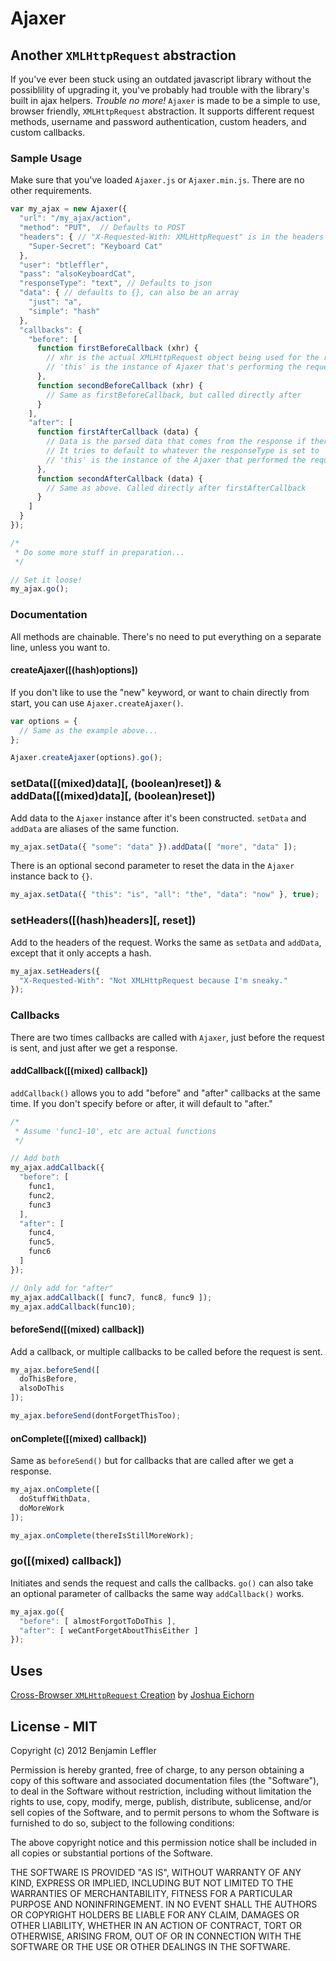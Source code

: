# Ajaxer
## Another `XMLHttpRequest` abstraction

If you've ever been stuck using an outdated javascript library without the possiblility of upgrading it, you've probably had trouble with the library's built in ajax helpers. _Trouble no more!_ `Ajaxer` is made to be a simple to use, browser friendly, `XMLHttpRequest` abstraction. It supports different request methods, username and password authentication, custom headers, and custom callbacks.

### Sample Usage
Make sure that you've loaded `Ajaxer.js` or `Ajaxer.min.js`. There are no other requirements.

```js
var my_ajax = new Ajaxer({
  "url": "/my_ajax/action",
  "method": "PUT",  // Defaults to POST
  "headers": { // "X-Requested-With: XMLHttpRequest" is in the headers by default
    "Super-Secret": "Keyboard Cat"
  },
  "user": "btleffler",
  "pass": "alsoKeyboardCat",
  "responseType": "text", // Defaults to json
  "data": { // defaults to {}, can also be an array
    "just": "a",
    "simple": "hash"
  },
  "callbacks": {
    "before": [
      function firstBeforeCallback (xhr) {
        // xhr is the actual XMLHttpRequest object being used for the request
        // 'this' is the instance of Ajaxer that's performing the request
      },
      function secondBeforeCallback (xhr) {
        // Same as firstBeforeCallback, but called directly after
      }
    ],
    "after": [
      function firstAfterCallback (data) {
        // Data is the parsed data that comes from the response if there is any
        // It tries to default to whatever the responseType is set to
        // 'this' is the instance of the Ajaxer that performed the request
      },
      function secondAfterCallback (data) {
        // Same as above. Called directly after firstAfterCallback
      }
    ]
  }
});

/*
 * Do some more stuff in preparation...
 */

// Set it loose!
my_ajax.go();
```

### Documentation
All methods are chainable. There's no need to put everything on a separate line, unless you want to.

#### createAjaxer([(hash)options])
If you don't like to use the "new" keyword, or want to chain directly from start, you can use `Ajaxer.createAjaxer()`.

```js
var options = {
  // Same as the example above...
};

Ajaxer.createAjaxer(options).go();
```

### setData([(mixed)data][, (boolean)reset]) & addData([(mixed)data][, (boolean)reset])
Add data to the `Ajaxer` instance after it's been constructed. `setData` and `addData` are aliases of the same function.

```js
my_ajax.setData({ "some": "data" }).addData([ "more", "data" ]);
```

There is an optional second parameter to reset the data in the `Ajaxer` instance back to `{}`.

```js
my_ajax.setData({ "this": "is", "all": "the", "data": "now" }, true);
```

### setHeaders([(hash)headers][, reset])
Add to the headers of the request. Works the same as `setData` and `addData`, except that it only accepts a hash.

```js
my_ajax.setHeaders({
  "X-Requested-With": "Not XMLHttpRequest because I'm sneaky."
});
```

### Callbacks
There are two times callbacks are called with `Ajaxer`, just before the request is sent, and just after we get a response.

#### addCallback([(mixed) callback])
`addCallback()` allows you to add "before" and "after" callbacks at the same time. If you don't specify before or after, it will default to "after."

```js
/*
 * Assume 'func1-10', etc are actual functions
 */

// Add both
my_ajax.addCallback({
  "before": [
    func1,
    func2,
    func3
  ],
  "after": [
    func4,
    func5,
    func6
  ]
});

// Only add for "after"
my_ajax.addCallback([ func7, func8, func9 ]);
my_ajax.addCallback(func10);
```

#### beforeSend([(mixed) callback])
Add a callback, or multiple callbacks to be called before the request is sent.

```js
my_ajax.beforeSend([
  doThisBefore,
  alsoDoThis
]);

my_ajax.beforeSend(dontForgetThisToo);
```

#### onComplete([(mixed) callback])
Same as `beforeSend()` but for callbacks that are called after we get a response.

```js
my_ajax.onComplete([
  doStuffWithData,
  doMoreWork
]);

my_ajax.onComplete(thereIsStillMoreWork);
```

### go([(mixed) callback])
Initiates and sends the request and calls the callbacks. `go()` can also take an optional parameter of callbacks the same way `addCallback()` works.

```js
my_ajax.go({
  "before": [ almostForgotToDoThis ],
  "after": [ weCantForgetAboutThisEither ]
});
```

## Uses
[Cross-Browser `XMLHttpRequest` Creation](http://www.informit.com/articles/article.aspx?p=667416&seqNum=2) by [Joshua Eichorn](http://www.informit.com/authors/bio.aspx?a=29e0d4d6-2582-429f-b83b-ea27837fec4c)

## License - MIT
Copyright (c) 2012 Benjamin Leffler

Permission is hereby granted, free of charge, to any person obtaining a copy of this software and associated documentation files (the "Software"), to deal in the Software without restriction, including without limitation the rights to use, copy, modify, merge, publish, distribute, sublicense, and/or sell copies of the Software, and to permit persons to whom the Software is furnished to do so, subject to the following conditions:

The above copyright notice and this permission notice shall be included in all copies or substantial portions of the Software.

THE SOFTWARE IS PROVIDED "AS IS", WITHOUT WARRANTY OF ANY KIND, EXPRESS OR IMPLIED, INCLUDING BUT NOT LIMITED TO THE WARRANTIES OF MERCHANTABILITY, FITNESS FOR A PARTICULAR PURPOSE AND NONINFRINGEMENT. IN NO EVENT SHALL THE AUTHORS OR COPYRIGHT HOLDERS BE LIABLE FOR ANY CLAIM, DAMAGES OR OTHER LIABILITY, WHETHER IN AN ACTION OF CONTRACT, TORT OR OTHERWISE, ARISING FROM, OUT OF OR IN CONNECTION WITH THE SOFTWARE OR THE USE OR OTHER DEALINGS IN THE SOFTWARE.
